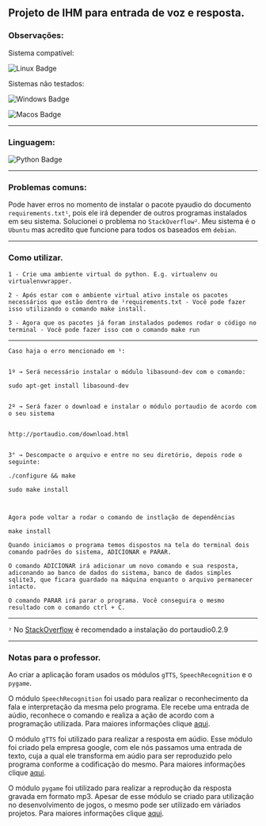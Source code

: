 ## Projeto de IHM para entrada de voz e resposta.

### **Observações**:
Sistema compatível:

![Linux Badge](https://img.shields.io/badge/OS-Linux-black.svg)

Sistemas não testados:
 
 ![Windows Badge](https://img.shields.io/badge/OS-Windows-black)
 
 ![Macos Badge](https://img.shields.io/badge/OS-MacOs-black)

---


### **Linguagem:**

![Python Badge](https://img.shields.io/badge/Python-3.6.9-black)

---


### **Problemas comuns:**

Pode haver erros no momento de instalar o pacote pyaudio do documento `requirements.txt¹`, pois ele irá depender de outros programas instalados em seu sistema. Solucionei o problema no `StackOverflow²`. Meu sistema é o `Ubuntu` mas acredito que funcione para todos os baseados em `debian`.


---

### **Como utilizar.**

```
1 - Crie uma ambiente virtual do python. E.g. virtualenv ou virtualenvwrapper.

2 - Após estar com o ambiente virtual ativo instale os pacotes necessários que estão dentro de ¹requirements.txt - Você pode fazer isso utilizando o comando make install.

3 - Agora que os pacotes já foram instalados podemos rodar o código no terminal - Você pode fazer isso com o comando make run
```
---

`Caso haja o erro mencionado em ¹:`

```

1º → Será necessário instalar o módulo libasound-dev com o comando:

sudo apt-get install libasound-dev


2º → Será fazer o download e instalar o módulo portaudio de acordo com o seu sistema


http://portaudio.com/download.html


3° → Descompacte o arquivo e entre no seu diretório, depois rode o seguinte:

./configure && make

sudo make install



Agora pode voltar a rodar o comando de instlação de dependências

make install

Quando iniciamos o programa temos dispostos na tela do terminal dois comando padrões do sistema, ADICIONAR e PARAR.

O comando ADICIONAR irá adicionar um novo comando e sua resposta, adiconando ao banco de dados do sistema, banco de dados simples sqlite3, que ficara guardado na máquina enquanto o arquivo permanecer intacto.

O comando PARAR irá parar o programa. Você conseguira o mesmo resultado com o comando ctrl + C.
```

---


`²` 
No [StackOverflow](https://stackoverflow.com/questions/20023131/cannot-install-pyaudio-gcc-error) é recomendado a instalação do portaudio0.2.9


---

### **Notas para o professor.**

Ao criar a aplicação foram usados os módulos `gTTS`, `SpeechRecognition` e o `pygame`.

O módulo `SpeechRecognition` foi usado para realizar o reconhecimento da fala e interpretação da mesma pelo programa. Ele recebe uma entrada de aúdio, reconhece o comando e realiza a ação de acordo com a programação utilizada. Para maiores informações clique [aqui](https://pypi.org/project/SpeechRecognition/).

O módulo `gTTS` foi utilizado para realizar a resposta em aúdio. Esse módulo foi criado pela empresa google, com ele nós passamos uma entrada de texto, cuja a qual ele transforma em aúdio para ser reproduzido pelo programa conforme a codificação do mesmo. Para maiores informações clique [aqui](https://pypi.org/project/gTTS/).

O módulo `pygame` foi utilizado para realizar a reprodução da resposta gravada em formato mp3. Apesar de esse módulo se criado para utilização no desenvolvimento de jogos, o mesmo pode ser utilizado em váriados projetos. Para maiores informações clique [aqui](https://www.pygame.org/wiki/about/).
